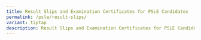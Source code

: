 ```yaml
---
title: Result Slips and Examination Certificates for PSLE Candidates
permalink: /psle/result-slips/
variant: tiptap
description: Result Slips and Examination Certificates for PSLE Candidates
---
```

